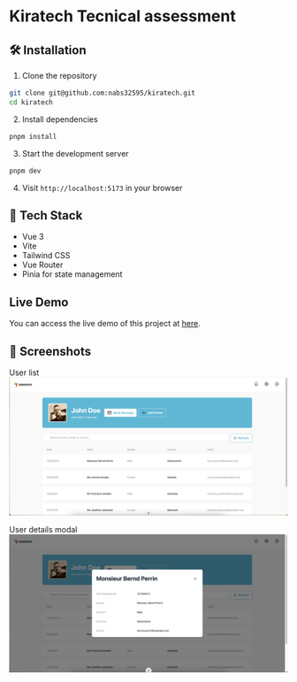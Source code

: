 # Kiratech Tecnical assessment

## 🛠️ Installation

1. Clone the repository
```sh
git clone git@github.com:nabs32595/kiratech.git
cd kiratech
```

2. Install dependencies
```sh
pnpm install
```

3. Start the development server
```sh
pnpm dev
```

4. Visit `http://localhost:5173` in your browser

## 🧰 Tech Stack

- Vue 3
- Vite
- Tailwind CSS
- Vue Router
- Pinia for state management

## Live Demo

You can access the live demo of this project at [here](https://kiratech.netlify.app/).


## 📸 Screenshots

User list
![App Screenshot](./images/list.png)

User details modal
![Modal Screenshot](./images/modal.png)

